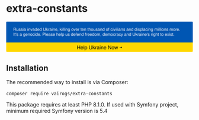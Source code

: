 # extra-constants

[![Stand With Ukraine](https://raw.githubusercontent.com/vshymanskyy/StandWithUkraine/main/banner2-direct.svg)](https://vshymanskyy.github.io/StandWithUkraine)

Installation
------------

The recommended way to install is via Composer:

```
composer require vairogs/extra-constants
```

This package requires at least PHP 8.1.0. If used with Symfony project, minimum required Symfony version is 5.4
